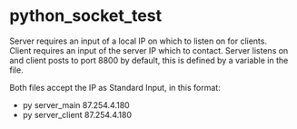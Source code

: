 # python_socket_test

Server requires an input of a local IP on which to listen on for clients.  
Client requires an input of the server IP which to contact.
Server listens on and client posts to port 8800 by default, this is defined by a variable in the file.

Both files accept the IP as Standard Input, in this format:
  - py server_main 87.254.4.180
  - py server_client 87.254.4.180
